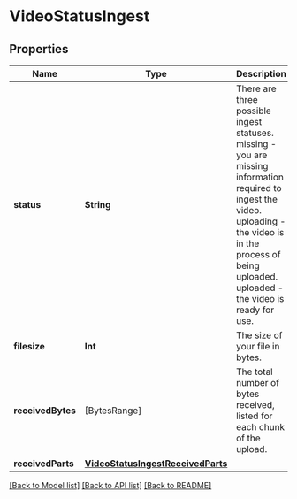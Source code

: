# VideoStatusIngest

## Properties
Name | Type | Description | Notes
------------ | ------------- | ------------- | -------------
**status** | **String** | There are three possible ingest statuses. missing - you are missing information required to ingest the video. uploading - the video is in the process of being uploaded. uploaded - the video is ready for use. | [optional] 
**filesize** | **Int** | The size of your file in bytes. | [optional] 
**receivedBytes** | [BytesRange] | The total number of bytes received, listed for each chunk of the upload. | [optional] 
**receivedParts** | [**VideoStatusIngestReceivedParts**](VideoStatusIngestReceivedParts.md) |  | [optional] 

[[Back to Model list]](../README.md#documentation-for-models) [[Back to API list]](../README.md#documentation-for-api-endpoints) [[Back to README]](../README.md)


